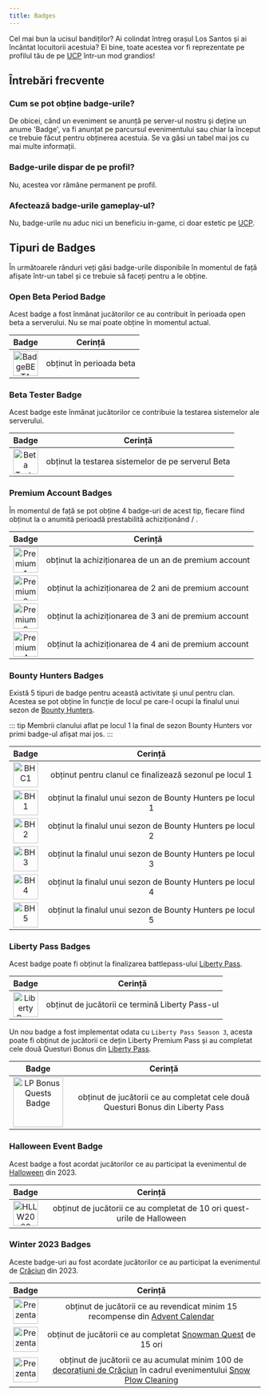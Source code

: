 ```yaml
---
title: Badges
---
```


Cel mai bun la ucisul bandiților? Ai colindat întreg orașul Los Santos și ai încântat locuitorii acestuia? Ei bine, toate acestea vor fi reprezentate pe profilul tău de pe [UCP](https://ucp.liberty.mp) într-un mod grandios!

## Întrebări frecvente

### Cum se pot obține badge-urile?

De obicei, când un eveniment se anunță pe server-ul nostru și deține un anume 'Badge', va fi anunțat pe parcursul evenimentului sau chiar la început ce trebuie făcut pentru obținerea acestuia. Se va găsi un tabel mai jos cu mai multe informații.

### Badge-urile dispar de pe profil?

Nu, acestea vor rămâne permanent pe profil.

### Afectează badge-urile gameplay-ul?

Nu, badge-urile nu aduc nici un beneficiu in-game, ci doar estetic pe [UCP](https://ucp.liberty.mp). 

## Tipuri de Badges

În următoarele rânduri veți găsi badge-urile disponibile în momentul de față afișate într-un tabel și ce trebuie să faceți pentru a le obține.

### Open Beta Period Badge

Acest badge a fost înmânat jucătorilor ce au contribuit în perioada open beta a serverului. Nu se mai poate obține în momentul actual.

| Badge   | Cerință |
| :-----------: | :-----------: |
| <Image src="https://i.imgur.com/Bnr5W0Q.png" alt="BadgeBETA" width="50" label="Beta Testing Badge" />| obținut în perioada beta |

### Beta Tester Badge

Acest badge este înmânat jucătorilor ce contribuie la testarea sistemelor ale serverului.

| Badge   | Cerință |
| :-----------: | :-----------: |
| <Image src="https://ucp.liberty.mp/assets/images/profile/badges/beta_tester.png" alt="Beta Tester" width="50" label="Beta Tester Badge" />| obținut la testarea sistemelor de pe serverul Beta |

### Premium Account Badges

În momentul de față se pot obține 4 badge-uri de acest tip, fiecare fiind obținut la o anumită perioadă prestabilită achiziționând <PremiumSubscription type='gold' /> / <PremiumSubscription type='platinum' />.

| Badge   | Cerință |
| :-----------: | :-----------: |
| <Image src="https://i.imgur.com/1AV8xXy.png" alt="Premium 1" width="50" label="Premium 1 Year" />| obținut la achiziționarea de un an de premium account |
| <Image src="https://i.imgur.com/rmEBcAg.png" alt="Premium 2" width="50" label="Premium 2 Years" />| obținut la achiziționarea de 2 ani de premium account |
| <Image src="https://i.imgur.com/vL6ckpM.png" alt="Premium 3" width="50" label="Premium 3 Years" />| obținut la achiziționarea de 3 ani de premium account |
| <Image src="https://i.imgur.com/2QDVNZH.png" alt="Premium 4" width="50" label="Premium 4 Years" />| obținut la achiziționarea de 4 ani de premium account |

### Bounty Hunters Badges

Există 5 tipuri de badge pentru această activitate și unul pentru clan. Acestea se pot obține în funcție de locul pe care-l ocupi la finalul unui sezon de [Bounty Hunters](../events/bounty-hunters).

::: tip
Membrii clanului aflat pe locul 1 la final de sezon Bounty Hunters vor primi badge-ul afișat mai jos.
:::

| Badge   | Cerință |
| :-----------: | :-----------: |
| <Image src="https://i.imgur.com/L2iXlIM.png" alt="BHC1" width="50" label="Bounty Hunters Criminal Cartel" />| obținut pentru clanul ce finalizează sezonul pe locul 1 |
| <Image src="https://i.imgur.com/sO3RZZH.png" alt="BH1" width="50" label="Bounty Hunters Master" />| obținut la finalul unui sezon de Bounty Hunters pe locul 1 |
| <Image src="https://i.imgur.com/DVMB9Db.png" alt="BH2" width="50" label="Bounty Hunters Diamond" />| obținut la finalul unui sezon de Bounty Hunters pe locul 2 |
| <Image src="https://i.imgur.com/jCsSbYc.png" alt="BH3" width="50" label="Bounty Hunters Gold" />| obținut la finalul unui sezon de Bounty Hunters pe locul 3 |
| <Image src="https://i.imgur.com/NGwpTQ4.png" alt="BH4" width="50" label="Bounty Hunters Silver" />| obținut la finalul unui sezon de Bounty Hunters pe locul 4 |
| <Image src="https://i.imgur.com/bKpnEvf.png" alt="BH5" width="50" label="Bounty Hunters Bronze" />| obținut la finalul unui sezon de Bounty Hunters pe locul 5 |

### Liberty Pass Badges

Acest badge poate fi obținut la finalizarea battlepass-ului [Liberty Pass](../events/libertypass-seasonal-event-).

| Badge   | Cerință |
| :-----------: | :-----------: |
| <Image src="https://i.imgur.com/EuMloev.png" alt="Liberty Pass" width="50" label="Liberty Pass Season" />| obținut de jucătorii ce termină Liberty Pass-ul |

Un nou badge a fost implementat odata cu `Liberty Pass Season 3`, acesta poate fi obținut de jucătorii ce dețin Liberty Premium Pass și au completat cele două Questuri Bonus din [Liberty Pass](../events/libertypass-seasonal-event-).

| Badge   | Cerință |
| :-----------: | :-----------: |
| <Image src="https://i.imgur.com/rYMgGg9.png" alt="LP Bonus Quests Badge" width="100" label="LP Bonus Quests Badge" />| obținut de jucătorii ce au completat cele două Questuri Bonus din Liberty Pass |

### Halloween Event Badge

Acest badge a fost acordat jucătorilor ce au participat la evenimentul de [Halloween](../events/halloween-seasonal-event) din 2023.

| Badge   | Cerință |
| :-----------: | :-----------: |
| <Image src="https://i.imgur.com/vzSPRo3.png" alt="HLLW2023" width="50" label="Halloween Event" />| obținut de jucătorii ce au completat de 10 ori quest-urile de Halloween |

### Winter 2023 Badges

Aceste badge-uri au fost acordate jucătorilor ce au participat la evenimentul de [Crăciun](../events/winter-seasonal-event) din 2023.

| Badge   | Cerință |
| :-----------: | :-----------: |
| <Image src="https://i.imgur.com/TkaQrE6.png" alt="Prezentare badge" label="Advent Calendar 2023" width="50" /> | obținut de jucătorii ce au revendicat minim 15 recompense din [Advent Calendar](../events/winter-seasonal-event#advent-calendar-📆) |
| <Image src="https://i.imgur.com/8bsRuSh.png" alt="Prezentare badge" label="Snowman Quest 2023" width="50" /> | obținut de jucătorii ce au completat [Snowman Quest](../events/winter-seasonal-event#snowman-quest-⛄) de 15 ori |
| <Image src="https://i.imgur.com/ZvPYU0i.png" alt="Prezentare badge" label="Snow Plow Cleaning 2023" width="50" /> | obținut de jucătorii ce au acumulat minim 100 de [decorațiuni de Crăciun](#christmas-decorations-🎄) în cadrul evenimentului [Snow Plow Cleaning](../events/winter-seasonal-event#snow-plow-cleaning-🚜) |

